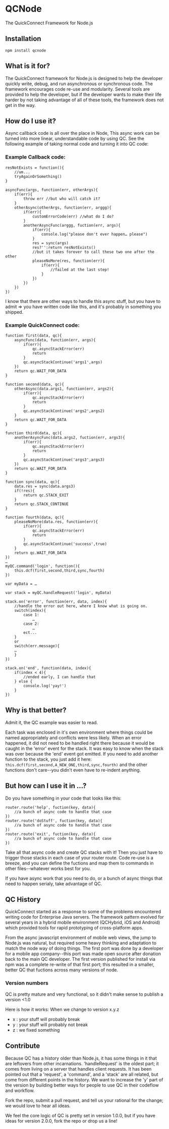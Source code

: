 QCNode
======

The QuickConnect Framework for Node.js

## Installation
```
npm install qcnode
```

## What is it for?

The QuickConnect framework for Node.js is designed to help the developer quickly write, debug, and run asynchronous or synchronous code. The framework encourages code re-use and modularity. Several tools are provided to help the developer, but if the developer wants to make their life harder by not taking advantage of all of these tools, the framework does not get in the way.

## How do I use it?
Async callback code is all over the place in Node, This async work can be turned into more linear, understandable code by using QC. See the following example of taking normal code and turning it into QC code:

### Example Callback code:
```
resNotExists = function(){
	//um...
	tryAgainOrSomething()
}

asyncFunc(args, function(err, otherArgs){
	if(err){
		throw err //but who will catch it?
	}
	otherAsync(otherArgs, function(err, arggg){
		if(err){
			customErrorCode(err) //what do I do?
		}
		anotherAsyncFunc(arggg, fuction(err, args){
			if(err){
				console.log("please don't ever happen… please")
			}
			res = sync(args) 
			res?'':return resNotExists()
			//but it takes forever to call these two one after the other
			pleaseNoMore(res, function(err){
				if(err){
					//failed at the last step!
				}
			})
		})
	})
})
```
I know that there are other ways to handle this async stuff, but you have to admit => you have written code like this, and it's probably in something you shipped.

### Example QuickConnect code:
```
function first(data, qc){
	asyncFunc(data, function(err, args){
		if(err){
			qc.asyncStackError(err)
			return
		}
		qc.asyncStackContinue('args1',args)
	})
	return qc.WAIT_FOR_DATA
}

function second(data, qc){
	otherAsync(data.args1, function(err, args2){
		if(err){
			qc.asyncStackError(err)
			return
		}
		qc.asyncStackContinue('args2',args2)
	}
	return qc.WAIT_FOR_DATA
}

function third(data, qc){
	anotherAsyncFunc(data.args2, fuction(err, args3){
		if(err){
			qc.asyncStackError(err)
			return
		}
		qc.asyncStackContinue('args3',args3)
	})
	return qc.WAIT_FOR_DATA
}

function sync(data, qc){
	data.res = sync(data.args3)
	if(!res){
		return qc.STACK_EXIT
	}
	return qc.STACK_CONTINUE
}

function fourth(data, qc){
	pleaseNoMore(data.res, function(err){
		if(err){
			qc.asyncStackError(err)
			return
		}
		qc.asyncStackContinue('success',true)
	}
	return qc.WAIT_FOR_DATA
})
…
myQC.command('login', function(){
	this.dcf(first,second,third,sync,fourth)
})

var myData = …

var stack = myQC.handleRequest('login', myData)

stack.on('error', function(err, data, index){
	//handle the error out here, where I know what is going on.
	switch(index){
		case 1:
			…
		case 2:
			…
		ect...
	}
	or
	switch(err.message){
	…
	}
})

stack.on('end', function(data, index){
	if(index < 4){
		//ended early, I can handle that
	} else {
		console.log('yay!')
	}
})

```

## Why is that better?
Admit it, the QC example was easier to read. 

Each task was enclosed in it's own environment where things could be named appropriately and conflicts were less likely. When an error happened, it did not need to be handled right there because it would be caught in the 'error' event for the stack. It was easy to know when the stack was over because the 'end' event got emitted. If you need to add another function to the stack, you just add it here: `this.dcf(first,second,A_NEW_ONE,third,sync,fourth)` and the other functions don't care--you didn't even have to re-indent anything.

## But how can I use it in ...?
Do you have something in your code that looks like this:

```
router.route('help', fuction(key, data){
	//a bunch of async code to handle that case
})
router.route('doStuff', fuction(key, data){
	//a bunch of async code to handle that case
})
router.route('exit', fuction(key, data){
	//a bunch of async code to handle that case
})
```

Take all that async code and create QC stacks with it! Then you just have to trigger those stacks in each case of your router route. Code re-use is a breeze, and you can define the fuctions and map them to commands in other files--whatever works best for you.

If you have async work that you need to do, or a bunch of async things that need to happen serialy, take advantage of QC.

## QC History
QuickConnect started as a response to some of the problems encountered writing code for Enterprise Java servers. The framework pattern evolved for several years in a hybrid mobile environment (QCHybrid, iOS and Android) which provided tools for rapid prototyping of cross-platform apps. 

From the async javascript environment of mobile web views, the jump to Node.js was natural, but required some heavy thinking and adaptation to match the node way of doing things. The first port was done by a developer for a mobile app company--this port was made open source after donation back to the main QC developer. The first version published for install via npm was a complete re-write of that first port; this resulted in a smaller, better QC that fuctions across many versions of node.

### Version numbers
QC is pretty mature and very functional, so it didn't make sense to publish a version <1.0

Here is how it works: When we change to version x.y.z

* x : your stuff will probably break
* y : your stuff will probably not break
* z : we fixed something

## Contribute
Because QC has a history older than Node.js, it has some things in it that are leftovers from other incarnations. 'handleRequest' is the oldest part; it comes from living on a server that handles client requests. It has been pointed out that a 'request', a 'command', and a 'stack' are all related, but come from different points in the history. We want to increase the 'y' part of the version by building better ways for people to use QC in their codeflow and workflow.

Fork the repo, submit a pull request, and tell us your rational for the change; we would love to hear all ideas.

We feel the core logic of QC is pretty set in version 1.0.0, but if you have ideas for version 2.0.0, fork the repo or drop us a line!
